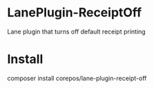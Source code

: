 # LanePlugin-ReceiptOff
Lane plugin that turns off default receipt printing

# Install
composer install corepos/lane-plugin-receipt-off
